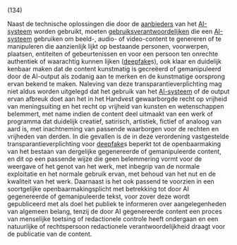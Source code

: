 (134)

Naast de technische oplossingen die door de [aanbieders](a3.md#^aanbieder) van het [AI-systeem](a3.md#^ai-systeem) worden gebruikt, moeten [gebruiksverantwoordelijken](a3.md#^gebruiksverantwoordelijke) die een [AI-systeem](a3.md#^ai-systeem) gebruiken om beeld-, audio- of video-content te genereren of te manipuleren die aanzienlijk lijkt op bestaande personen, voorwerpen, plaatsen, entiteiten of gebeurtenissen en voor een persoon ten onrechte authentiek of waarachtig kunnen lijken ([deepfake](a3.md#^deepf)s), ook klaar en duidelijk kenbaar maken dat de content kunstmatig is gecreëerd of gemanipuleerd door de AI-output als zodanig aan te merken en de kunstmatige oorsprong ervan bekend te maken. Naleving van deze transparantieverplichting mag niet aldus worden uitgelegd dat het gebruik van het [AI-systeem](a3.md#^ai-systeem) of de output ervan afbreuk doet aan het in het Handvest gewaarborgde recht op vrijheid van meningsuiting en het recht op vrijheid van kunsten en wetenschappen belemmert, met name indien de content deel uitmaakt van een werk of programma dat duidelijk creatief, satirisch, artistiek, fictief of analoog van aard is, met inachtneming van passende waarborgen voor de rechten en vrijheden van derden. In die gevallen is de in deze verordening vastgestelde transparantieverplichting voor [deepfake](a3.md#^deepf)s beperkt tot de openbaarmaking van het bestaan van dergelijke gegenereerde of gemanipuleerde content, en dit op een passende wijze die geen belemmering vormt voor de weergave of het genot van het werk, met inbegrip van de normale exploitatie en het normale gebruik ervan, met behoud van het nut en de kwaliteit van het werk. Daarnaast is het ook passend te voorzien in een soortgelijke openbaarmakingsplicht met betrekking tot door AI gegenereerde of gemanipuleerde tekst, voor zover deze wordt gepubliceerd met als doel het publiek te informeren over aangelegenheden van algemeen belang, tenzij de door AI gegenereerde content een proces van menselijke toetsing of redactionele controle heeft ondergaan en een natuurlijke of rechtspersoon redactionele verantwoordelijkheid draagt voor de publicatie van de content.